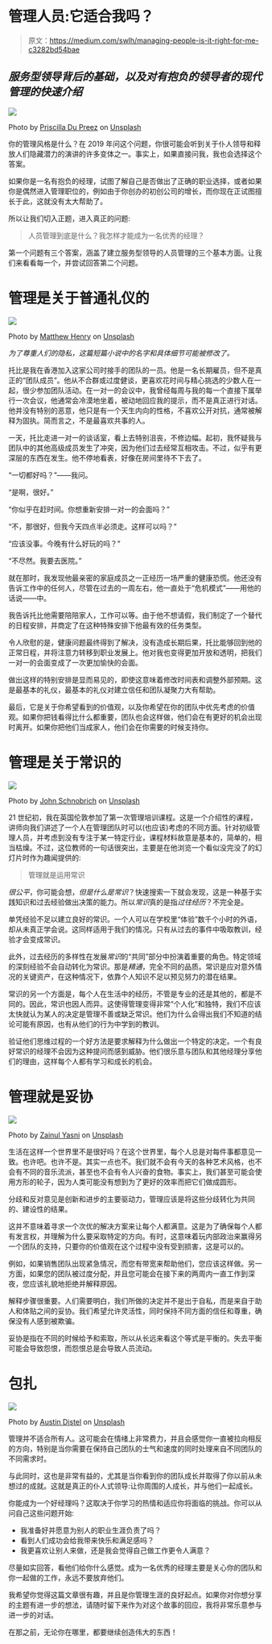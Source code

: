 # 管理人员:它适合我吗？

> 原文：<https://medium.com/swlh/managing-people-is-it-right-for-me-c3282bd54bae>

## *服务型领导背后的基础，以及对有抱负的领导者的现代管理的快速介绍*

![](img/d454536e70ff5bd8f6116acca5e44ac2.png)

Photo by [Priscilla Du Preez](https://unsplash.com/@priscilladupreez?utm_source=medium&utm_medium=referral) on [Unsplash](https://unsplash.com?utm_source=medium&utm_medium=referral)

你的管理风格是什么？在 2019 年问这个问题，你很可能会听到关于仆人领导和释放人们隐藏潜力的演讲的许多变体之一。事实上，如果直接问我，我也会选择这个答案。

如果你是一名有抱负的经理，试图了解自己是否做出了正确的职业选择，或者如果你是偶然进入管理职位的，例如由于你创办的初创公司的增长，而你现在正试图擅长于此，这就没有太大帮助了。

所以让我们切入正题，进入真正的问题:

> 人员管理到底是什么？我怎样才能成为一名优秀的经理？

第一个问题有三个答案，涵盖了建立服务型领导的人员管理的三个基本方面。让我们来看看每一个，并尝试回答第二个问题。

# 管理是关于普通礼仪的

![](img/77e1ca0f1493fa811ddbfe5879c7fe0d.png)

Photo by [Matthew Henry](https://unsplash.com/@matthewhenry?utm_source=medium&utm_medium=referral) on [Unsplash](https://unsplash.com?utm_source=medium&utm_medium=referral)

*为了尊重人们的隐私，这篇短篇小说中的名字和具体细节可能被修改了。*

托比是我在香港加入这家公司时接手的团队的一员。他是一名长期雇员，但不是真正的“团队成员”。他从不合群或过度健谈，更喜欢花时间与精心挑选的少数人在一起，很少参加团队活动。在一对一的会议中，我曾经每周与我的每一个直接下属举行一次会议，他通常会冷漠地坐着，被动地回应我的提示，而不是真正进行对话。他并没有特别的恶意，他只是有一个天生内向的性格，不喜欢公开对抗，通常被解释为固执。简而言之，不是最喜欢共事的人。

一天，托比走进一对一的谈话室，看上去特别沮丧，不修边幅。起初，我怀疑我与团队中的其他高级成员发生了冲突，因为他们过去经常互相攻击。不过，似乎有更深层的东西在发生。他不停地看表，好像在房间里待不下去了。

“一切都好吗？”——我问。

“是啊，很好。”

“你似乎在赶时间。你想重新安排一对一的会面吗？”

“不，那很好，但我今天四点半必须走。这样可以吗？”

“应该没事。今晚有什么好玩的吗？”

“不尽然。我要去医院。”

就在那时，我发现他最亲密的家庭成员之一正经历一场严重的健康恐慌。他还没有告诉工作中的任何人，尽管在过去的一周左右，他一直处于“危机模式”——用他的话说——中。

我告诉托比他需要陪陪家人，工作可以等。由于他不想请假，我们制定了一个替代的日程安排，并商定了在这种特殊安排下他最有效的任务类型。

令人欣慰的是，健康问题最终得到了解决，没有造成长期后果，托比能够回到他的正常日程，并将注意力转移到职业发展上。他对我也变得更加开放和透明，把我们一对一的会面变成了一次更加愉快的会面。

做出这样的特别安排是显而易见的，即使这意味着修改时间表和调整外部预期。这是最基本的礼仪，最基本的礼仪对建立信任和团队凝聚力大有帮助。

最后，它是关于你希望看到的价值观，以及你希望在你的团队中优先考虑的价值观。如果你把钱看得比什么都重要，团队也会这样做，他们会在有更好的机会出现时离开。如果你把他们当成家人，他们会在你需要的时候支持你。

# 管理是关于常识的

![](img/383e2ad5e110574de62cf8b1871700fe.png)

Photo by [John Schnobrich](https://unsplash.com/@johnschno?utm_source=medium&utm_medium=referral) on [Unsplash](https://unsplash.com?utm_source=medium&utm_medium=referral)

21 世纪初，我在英国伦敦参加了第一次管理培训课程。这是一个介绍性的课程，讲师向我们讲述了一个人在管理团队时可以(也应该)考虑的不同方面。针对初级管理人员，并考虑到没有专注于某一特定行业，课程材料故意是基本的，简单的，相当枯燥。不过，这位教师的一句话很突出，主要是在他浏览一个看似没完没了的幻灯片时作为趣闻提供的:

> 管理就是运用常识

*很公平*，你可能会想，*但是什么是常识*？快速搜索一下就会发现，这是一种基于实践知识和过去经验做出决策的能力。所以*常识*真的是指*过往经历*？不完全是。

单凭经验不足以建立良好的常识。一个人可以在学校里“体验”数千个小时的外语，却从未真正学会说。这同样适用于我们的情况。只有从过去的事件中吸取教训，经验才会变成常识。

此外，过去经历的多样性在发展*常识*的“共同”部分中扮演着重要的角色。特定领域的深刻经验不会自动转化为常识。那是*精通*，完全不同的品质。常识是应对意外情况的关键资产，在这种情况下，依靠个人知识不足以预见努力的潜在结果。

常识的另一个方面是，每个人在生活中的经历，不管是专业的还是其他的，都是不同的。因此，常识也因人而异。这使得管理变得非常“个人化”和独特，我们不应该太快就认为某人的决定是管理不善或缺乏常识。他们为什么会得出我们不知道的结论可能有原因，也有从他们的行为中学到的教训。

验证他们思维过程的一个好方法是要求解释为什么做出一个特定的决定。一个有良好常识的经理不会因为这种提问而感到威胁。他们很乐意与团队和其他经理分享他们的理由，这样每个人都有学习和成长的机会。

# 管理就是妥协

![](img/757e521b725b9da2b08e6c7c6c81f0c1.png)

Photo by [Zainul Yasni](https://unsplash.com/@zainulyasni6118?utm_source=medium&utm_medium=referral) on [Unsplash](https://unsplash.com?utm_source=medium&utm_medium=referral)

生活在这样一个世界里不是很好吗？在这个世界里，每个人总是对每件事都意见一致。也许吧。也许不是。其实一点也不。我们就不会有今天的各种艺术风格，也不会有不同的音乐流派，甚至也不会有令人兴奋的食物。事实上，我们甚至可能会使用方形的轮子，因为人类可能没有想到为了更好的效率而把它们做成圆形。

分歧和反对意见是创新和进步的主要驱动力，管理应该是将这些分歧转化为共同的、建设性的结果。

这并不意味着寻求一个次优的解决方案来让每个人都满意。这是为了确保每个人都有发言权，并理解为什么要采取特定的方向。有时，这意味着玩内部政治来赢得另一个团队的支持，只要你的价值观在这个过程中没有受到损害，这是可以的。

例如，如果销售团队出现紧急情况，而您有带宽来帮助他们，您应该这样做。另一方面，如果您的团队被过度分配，并且您可能会在接下来的两周内一直工作到深夜，您应该礼貌地拒绝并解释原因。

解释步骤很重要。人们需要明白，我们所做的决定并不是出于自私，而是来自于助人和体贴之间的妥协。我们希望允许灵活性，同时保持不同方面的信任和尊重，确保没有人感到被欺骗。

妥协是指在不同的时候给予和索取，所以从长远来看这个等式是平衡的。失去平衡可能会导致怨恨，而怨恨总是会导致人员流动。

# 包扎

![](img/97e557a67f2207d020a0634ebec9d789.png)

Photo by [Austin Distel](https://unsplash.com/@austindistel?utm_source=medium&utm_medium=referral) on [Unsplash](https://unsplash.com?utm_source=medium&utm_medium=referral)

管理并不适合所有人。这可能会在情绪上非常费力，并且会感觉你一直被拉向相反的方向，特别是当你需要在保持自己团队的士气和速度的同时处理来自不同团队的不同需求时。

与此同时，这也是非常有益的，尤其是当你看到你的团队成长并取得了你以前从未想过的成就。这就是真正的仆人式领导:让你周围的人成长，并与他们一起成长。

你能成为一个好经理吗？这取决于你学习的热情和适应你将面临的挑战。你可以从问自己这些问题开始:

*   我准备好并愿意为别人的职业生涯负责了吗？
*   看到人们成功会给我带来快乐和满足感吗？
*   我更喜欢让别人来做，还是我会觉得自己做工作更令人满意？

尽量如实回答，看他们给你什么感觉。成为一名优秀的经理主要是关心你的团队和你一起做的工作，永远不要放弃他们。

我希望你觉得这篇文章很有趣，并且是你管理生涯的良好起点。如果你对你想分享的主题有进一步的想法，请随时留下来作为对这个故事的回应，我将非常乐意参与进一步的对话。

在那之前，无论你在哪里，都要继续创造伟大的东西！